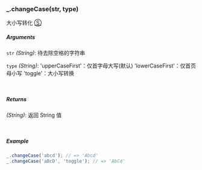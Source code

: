 ### _.changeCase(str, type)

大小写转化 [&#x24C8;](https://github.com/MuYunyun/diana/blob/master/src/common/string/changeCase.ts "View in source")

##### Arguments

`str` *(String)*: 待去除空格的字符串

`type` *(String)*: 'upperCaseFirst'：仅首字母大写(默认) 'lowerCaseFirst'：仅首页母小写 'toggle'：大小写转换

&nbsp;&nbsp;

##### Returns

*(String)*: 返回 String 值

&nbsp;&nbsp;

##### Example

```js
_.changeCase('abcd'); // => 'Abcd'
_.changeCase('aBcD', 'toggle'); // => 'AbCd'
```
